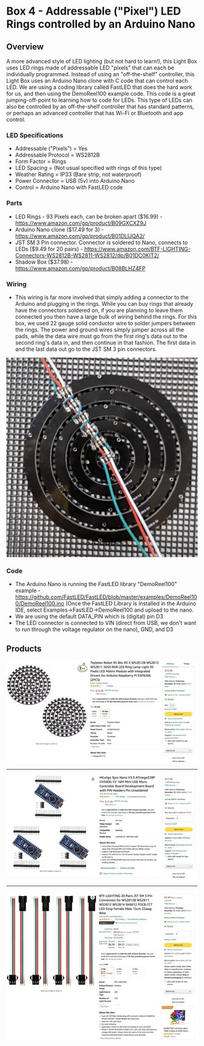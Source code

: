 # Box 4 - Addressable ("Pixel") LED Rings controlled by an Arduino Nano

## Overview
A more advanced style of LED lighting (but not hard to learn!), this Light Box uses LED rings made of addressable LED "pixels" that can each be individually programmed. Instead of using an "off-the-shelf" controller, this Light Box uses an Arduino Nano clone with C code that can control each LED. We are using a coding library called FastLED that does the hard work for us, and then using the DemoReel100 example code. This code is a great jumping-off-point to learning how to code for LEDs. This type of LEDs can also be controlled by an off-the-shelf controller that has standard patterns, or perhaps an advanced controller that has Wi-Fi or Bluetooth and app control.

### LED Specifications
* Addressable ("Pixels") = Yes
* Addressable Protocol = WS2812B
* Form Factor = Rings
* LED Spacing = (Not usual specified with rings of this type)
* Weather Rating = IP33 (Bare strip, not waterproof)
* Power Connector = USB (5v) into Arduino Nano
* Control = Arduino Nano with FastLED code

### Parts
* LED Rings - 93 Pixels each, can be broken apart ($16.99) - https://www.amazon.com/gp/product/B09GXCXZ9J
* Arduino Nano clone ($17.49 for 3) - https://www.amazon.com/gp/product/B01DLIJQA2/
* JST SM 3 Pin connector. Connector is soldered to Nano, connects to LEDs ($9.49 for 20 pairs) - https://www.amazon.com/BTF-LIGHTING-Connectors-WS2812B-WS2811-WS2812/dp/B01DC0KIT2/
* Shadow Box ($37.98) - https://www.amazon.com/gp/product/B08BLHZ4FP

### Wiring
* This wiring is far more involved that simply adding a connector to the Arduino and plugging in the rings. While you can buy rings that already have the connectors soldered on, if you are planning to leave them connected you then have a large bulk of wiring behind the rings. For this box, we used 22 gauge solid conductor wire to solder jumpers between the rings. The power and ground wires simply jumper across all the pads, while the data wire must go from the first ring's data out to the second ring's data in, and then continue in that fashion. The first data in and the last data out go to the JST SM 3 pin connectors.

![LED rings wiring](https://raw.githubusercontent.com/makerfx/light-boxes/main/images/box4-led-rings-wiring1.jpg)


### Code
* The Arduino Nano is running the FastLED library "DemoReel100" example - https://github.com/FastLED/FastLED/blob/master/examples/DemoReel100/DemoReel100.ino (Once the FastLED Library is installed in the Arduino IDE, select Examples->FastLED->DemoReel100 and upload to the nano.
* We are using the default DATA_PIN which is (digital) pin D3
* The LED connector is connected to VIN (direct from USB, we don't want to run through the voltage regulator on the nano), GND, and D3

## Products

![LED product listing on Amazon](https://raw.githubusercontent.com/makerfx/light-boxes/main/images/box4-led-rings-amazon.jpg)

---

![Arduino Nano clones product listing on Amazon](https://raw.githubusercontent.com/makerfx/light-boxes/main/images/arduino-nano-clones-amazon.jpg)


---

![JST SM Connector product listing on Amazon](https://raw.githubusercontent.com/makerfx/light-boxes/main/images/jst-sm-3pin-led-connectors.jpg)
